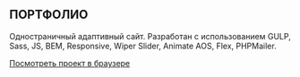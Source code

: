 ## ПОРТФОЛИО
Одностраничный адаптивный сайт. Разработан с использованием GULP, Sass, JS, BEM, Responsive, Wiper Slider, Animate AOS, Flex, PHPMailer.

[Посмотреть проект в браузере](https://krutko77.github.io/portfolio/)


